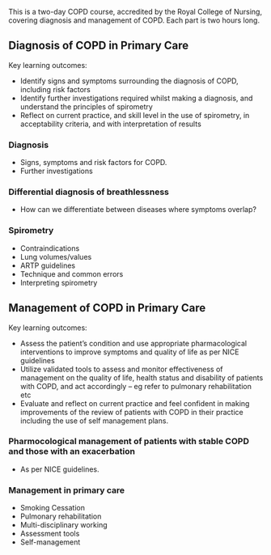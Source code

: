 This is a two-day COPD course, accredited by the Royal College of Nursing, covering diagnosis and management of COPD. Each part is two hours long.

## Diagnosis of COPD in Primary Care

Key learning outcomes:

* Identify signs and symptoms surrounding the diagnosis of COPD, including risk factors
* Identify  further investigations required whilst making a diagnosis, and understand the principles of spirometry
* Reflect on current practice, and skill level in the use of spirometry, in acceptability criteria, and with interpretation of results

### Diagnosis
* Signs, symptoms and risk factors for COPD.
* Further investigations

### Differential diagnosis of breathlessness
* How can we differentiate between diseases where symptoms overlap?

### Spirometry
* Contraindications
* Lung volumes/values
* ARTP guidelines
* Technique and common errors
* Interpreting spirometry

## Management of COPD in Primary Care

Key learning outcomes:

* Assess the patient’s condition and use appropriate pharmacological interventions to improve symptoms and quality of life as per NICE guidelines
* Utilize validated tools to assess and monitor effectiveness of management on the quality of life, health status and disability of patients with COPD, and act accordingly – eg refer to pulmonary rehabilitation etc
* Evaluate and reflect on current practice and feel confident in making improvements of the review  of patients with COPD in their practice including the use of self management plans.

### Pharmocological management of patients with stable COPD and those with an exacerbation

* As per NICE guidelines.

### Management in primary care

* Smoking Cessation
* Pulmonary rehabilitation
* Multi-disciplinary working
* Assessment tools
* Self-management

